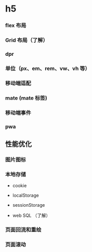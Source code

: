 # h5

### flex 布局

### Grid 布局（了解）

### dpr

### 单位（px、em、rem、vw、vh 等）

### 移动端适配

### mate (mate 标签)

### 移动端事件

### pwa

## 性能优化

### 图片图标

### 本地存储

-   cookie

-   local​Storage

-   sessionStorage

-   web SQL （了解）

### 页面回流和重绘

### 页面滚动
